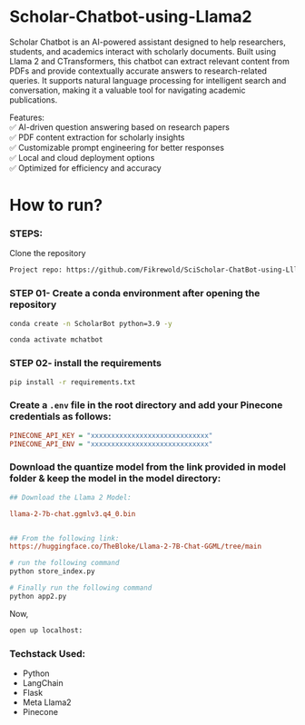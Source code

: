 # Scholar-Chatbot-using-Llama2

Scholar Chatbot is an AI-powered assistant designed to help researchers, students, and academics interact with scholarly documents. Built using Llama 2 and CTransformers, this chatbot can extract relevant content from PDFs and provide contextually accurate answers to research-related queries. It supports natural language processing for intelligent search and conversation, making it a valuable tool for navigating academic publications.

Features:\
✅ AI-driven question answering based on research papers\
✅ PDF content extraction for scholarly insights\
✅ Customizable prompt engineering for better responses\
✅ Local and cloud deployment options\
✅ Optimized for efficiency and accuracy

# How to run?
### STEPS:

Clone the repository

```bash
Project repo: https://github.com/Fikrewold/SciScholar-ChatBot-using-Lllama2.git
```

### STEP 01- Create a conda environment after opening the repository

```bash
conda create -n ScholarBot python=3.9 -y
```

```bash
conda activate mchatbot
```

### STEP 02- install the requirements
```bash
pip install -r requirements.txt
```


### Create a `.env` file in the root directory and add your Pinecone credentials as follows:

```ini
PINECONE_API_KEY = "xxxxxxxxxxxxxxxxxxxxxxxxxxxxx"
PINECONE_API_ENV = "xxxxxxxxxxxxxxxxxxxxxxxxxxxxx"
```


### Download the quantize model from the link provided in model folder & keep the model in the model directory:

```ini
## Download the Llama 2 Model:

llama-2-7b-chat.ggmlv3.q4_0.bin


## From the following link:
https://huggingface.co/TheBloke/Llama-2-7B-Chat-GGML/tree/main

```

```bash
# run the following command
python store_index.py
```

```bash
# Finally run the following command
python app2.py
```

Now,
```bash
open up localhost:
```


### Techstack Used:

- Python
- LangChain
- Flask
- Meta Llama2
- Pinecone


